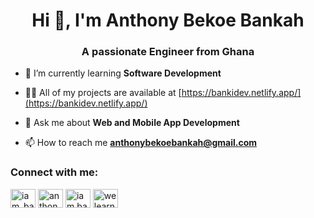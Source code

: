 <h1 align="center">Hi 👋, I'm Anthony Bekoe Bankah</h1>
<h3 align="center">A passionate Engineer from Ghana</h3>



- 🌱 I’m currently learning **Software Development**

- 👨‍💻 All of my projects are available at [https://bankidev.netlify.app/](https://bankidev.netlify.app/)

- 💬 Ask me about **Web and Mobile App Development**

- 📫 How to reach me **anthonybekoebankah@gmail.com**

<h3 align="left">Connect with me:</h3>
<p align="left">
<a href="https://twitter.com/iam_bankah" target="blank"><img align="center" src="https://raw.githubusercontent.com/rahuldkjain/github-profile-readme-generator/master/src/images/icons/Social/twitter.svg" alt="iam_bankah" height="30" width="40" /></a>
<a href="https://linkedin.com/in/anthony-bekoe-bankah-080448240" target="blank"><img align="center" src="https://raw.githubusercontent.com/rahuldkjain/github-profile-readme-generator/master/src/images/icons/Social/linked-in-alt.svg" alt="anthony-bekoe-bankah-080448240" height="30" width="40" /></a>
<a href="https://instagram.com/iam.bankah" target="blank"><img align="center" src="https://raw.githubusercontent.com/rahuldkjain/github-profile-readme-generator/master/src/images/icons/Social/instagram.svg" alt="iam.bankah" height="30" width="40" /></a>
<a href="https://www.youtube.com/c/welearn2" target="blank"><img align="center" src="https://raw.githubusercontent.com/rahuldkjain/github-profile-readme-generator/master/src/images/icons/Social/youtube.svg" alt="welearn2" height="30" width="40" /></a>
</p>
